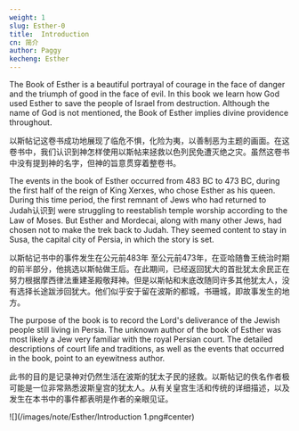 ```yaml
---
weight: 1
slug: Esther-0
title:  Introduction 
cn: 简介
author: Paggy
kecheng: Esther
---
```



The Book of Esther is a beautiful portrayal of courage in the face of danger and the triumph of good in the face of evil. In this book we learn how God used Esther to save the people of Israel from destruction. Although the name of God is not mentioned, the Book of Esther implies divine providence throughout.

以斯帖记这卷书成功地展现了临危不惧，化险为夷，以善制恶为主题的画面。在这卷书中，我们认识到神怎样使用以斯帖来拯救以色列民免遭灭绝之灾。虽然这卷书中没有提到神的名字，但神的旨意贯穿着整卷书。

The events in the book of Esther occurred from 483 BC to 473 BC, during the first half of the reign of King Xerxes, who chose Esther as his queen. During this time period, the first remnant of Jews who had returned to Judah认识到 were struggling to reestablish temple worship according to the Law of Moses. But Esther and Mordecai, along with many other Jews, had chosen not to make the trek back to Judah. They seemed content to stay in Susa, the capital city of Persia, in which the story is set.

以斯帖记书中的事件发生在公元前483年 至公元前473年，在亚哈随鲁王统治时期的前半部分，他挑选以斯帖做王后。在此期间，已经返回犹大的首批犹太余民正在努力根据摩西律法重建圣殿敬拜神。但是以斯帖和末底改随同许多其他犹太人，没有选择长途跋涉回犹大。他们似乎安于留在波斯的都城，书珊城，即故事发生的地方。

The purpose of the book is to record the Lord's deliverance of the Jewish people still living in Persia. The unknown author of the book of Esther was most likely a Jew very familiar with the royal Persian court. The detailed descriptions of court life and traditions, as well as the events that occurred in the book, point to an eyewitness author. 

此书的目的是记录神对仍然生活在波斯的犹太子民的拯救。以斯帖记的佚名作者极可能是一位非常熟悉波斯皇宫的犹太人。从有关皇宫生活和传统的详细描述，以及发生在本书中的事件都表明是作者的亲眼见证。

![](/images/note/Esther/Introduction 1.png#center)